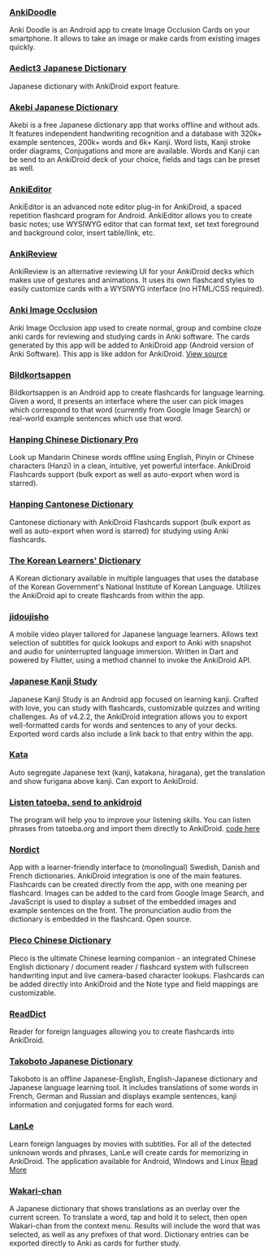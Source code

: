 ### [AnkiDoodle](https://bit.ly/35iKQBK)
Anki Doodle is an Android app to create Image Occlusion Cards on your smartphone. It allows to take an image or make cards from existing images quickly. 
### [Aedict3 Japanese Dictionary](https://bit.ly/35iKQBK)
Japanese dictionary with AnkiDroid export feature.
### [Akebi Japanese Dictionary](https://bit.ly/35iKQBK)
Akebi is a free Japanese dictionary app that works offline and without ads. It features independent handwriting recognition and a database with 320k+ example sentences, 200k+ words and 6k+ Kanji. Word lists, Kanji stroke order diagrams, Conjugations and more are available. Words and Kanji can be send to an AnkiDroid deck of your choice, fields and tags can be preset as well.
### [AnkiEditor](https://bit.ly/3uuy2AF)
AnkiEditor is an advanced note editor plug-in for AnkiDroid, a spaced repetition flashcard program for Android. AnkiEditor allows you to create basic notes; use WYSIWYG editor that can format text, set text foreground and background color, insert table/link, etc.
### [AnkiReview](https://bit.ly/3uuy2AF)
AnkiReview is an alternative reviewing UI for your AnkiDroid decks which makes use of gestures and animations. It uses its own flashcard styles to easily customize cards with a WYSIWYG interface (no HTML/CSS required).

### [Anki Image Occlusion](https://bit.ly/3uuy2AF)
Anki Image Occlusion app used to create normal, group and combine cloze anki cards for reviewing and studying cards in Anki software. The cards generated by this app will be added to AnkiDroid app (Android version of Anki Software). This app is like addon for AnkiDroid. [View source](https://github.com/infinyte7/Anki-Occlusion)

### [Bildkortsappen](https://bit.ly/3DjMeAv)
Bildkortsappen is an Android app to create flashcards for language learning. Given a word, it presents an interface where the user can pick images which correspond to that word (currently from Google Image Search) or real-world example sentences which use that word.
### [Hanping Chinese Dictionary Pro](https://bit.ly/3DjMeAv)
Look up Mandarin Chinese words offline using English, Pinyin or Chinese characters (Hanzi) in a clean, intuitive, yet powerful interface. AnkiDroid Flashcards support (bulk export as well as auto-export when word is starred).
### [Hanping Cantonese Dictionary](https://bit.ly/3DjMeAv)
Cantonese dictionary with AnkiDroid Flashcards support (bulk export as well as auto-export when word is starred) for studying using Anki flashcards.
### [The Korean Learners' Dictionary](https://bit.ly/3DjMeAv)
A Korean dictionary available in multiple languages that uses the database of the Korean Government's National Institute of Korean Language. Utilizes the AnkiDroid api to create flashcards from within the app.
### [jidoujisho](https://bit.ly/3DjMeAv)
A mobile video player tailored for Japanese language learners. Allows text selection of subtitles for quick lookups and export to Anki with snapshot and audio for uninterrupted language immersion. Written in Dart and powered by Flutter, using a method channel to invoke the AnkiDroid API.
### [Japanese Kanji Study](https://bit.ly/3DjMeAv)
Japanese Kanji Study is an Android app focused on learning kanji. Crafted with love, you can study with flashcards, customizable quizzes and writing challenges. As of v4.2.2, the AnkiDroid integration allows you to export well-formatted cards for words and sentences to any of your decks. Exported word cards also include a link back to that entry within the app. 
### [Kata](https://play.google.com/store/apps/details?id=im.dacer.kata)
Auto segregate Japanese text (kanji, katakana, hiragana), get the translation and show furigana above kanji. Can export to AnkiDroid.

### [Listen tatoeba, send to ankidroid](https://play.google.com/store/apps/details?id=com.snailp4el.android.tatoeba)
The program will help you to improve your listening skills.
You can listen phrases from tatoeba.org and import them directly to AnkiDroid.
[code here](https://bitbucket.org/snailp4el/tatoeba/src/master/)

### [Nordict](https://github.com/vitkyrka/nordict)
App with a learner-friendly interface to (monolingual) Swedish, Danish and French dictionaries.  AnkiDroid integration is one of the main features.  Flashcards can be created directly from the app, with one meaning per flashcard.  Images can be added to the card from Google Image Search, and JavaScript is used to display a subset of the embedded images and example sentences on the front.  The pronunciation audio from the dictionary is embedded in the flashcard.  Open source.

### [Pleco Chinese Dictionary](https://play.google.com/store/apps/details?id=com.pleco.chinesesystem)
Pleco is the ultimate Chinese learning companion - an integrated Chinese English dictionary / document reader / flashcard system with fullscreen handwriting input and live camera-based character lookups. Flashcards can be added directly into AnkiDroid and the Note type and field mappings are customizable.
### [ReadDict](https://play.google.com/store/apps/details?id=com.a10adevelopment.readdict)
Reader for foreign languages allowing you to create flashcards into AnkiDroid.
### [Takoboto Japanese Dictionary](https://play.google.com/store/apps/details?id=jp.takoboto)
Takoboto is an offline Japanese-English, English-Japanese dictionary and Japanese language learning tool. It includes translations of some words in French, German and Russian and displays example sentences, kanji information and conjugated forms for each word.

### [LanLe](https://play.google.com/store/apps/details?id=lanle.ru.lanle)
Learn foreign languages by movies with subtitles. For all of the detected unknown words and phrases, LanLe will create cards for memorizing in AnkiDroid. The application available for Android, Windows and Linux [Read More](https://lanle.ru)

### [Wakari-chan](https://play.google.com/store/apps/details?id=org.furidamu.wakari_chan)
A Japanese dictionary that shows translations as an overlay over the current screen. To translate a word, tap and hold it to select, then open Wakari-chan from the context menu. Results will include the word that was selected, as well as any prefixes of that word. Dictionary entries can be exported directly to Anki as cards for further study.
